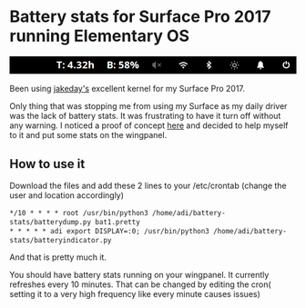 # Battery stats for Surface Pro 2017 running Elementary OS

![](https://raw.githubusercontent.com/adi-ida/surfacepro-battery/master/battery_stats.png)

Been using [jakeday's](https://github.com/jakeday/linux-surface) excellent kernel for my Surface Pro 2017.

Only thing that was stopping me from using my Surface as my daily driver was the lack of battery stats. It was frustrating to have it turn off without any warning. I noticed a proof of concept [here](https://gist.github.com/qzed/01a93568efb863f1b7887f0f375c03fc) and decided to help myself to it and put some stats on the wingpanel. 

## How to use it 

Download the files and add these 2 lines to your /etc/crontab (change the user and location accordingly) 

```
*/10 * * * * root /usr/bin/python3 /home/adi/battery-stats/batterydump.py bat1.pretty
* * * * * adi export DISPLAY=:0; /usr/bin/python3 /home/adi/battery-stats/batteryindicator.py
```

And that is pretty much it.

You should have battery stats running on your wingpanel. It currently refreshes every 10 minutes. That can be changed by editing the cron( setting it to a very high frequency like every minute causes issues) 
